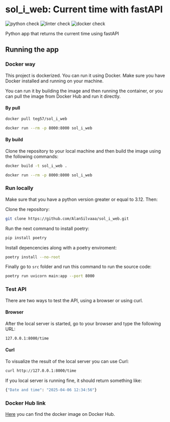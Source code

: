 # sol_i_web: Current time with fastAPI
![python check](https://github.com/AlanSilvaaa/sol_i_web/actions/workflows/pythons_tests.yml/badge.svg)
![linter check](https://github.com/AlanSilvaaa/sol_i_web/actions/workflows/linter.yml/badge.svg)
![docker check](https://github.com/AlanSilvaaa/sol_i_web/actions/workflows/docker_push.yml/badge.svg)

Python app that returns the current time using fastAPI

## Running the app

### Docker way
This project is dockerized. You can run it using Docker. Make sure you have Docker installed and running on your machine.

You can run it by building the image and then running the container, or you can pull the image from Docker Hub and run it directly.
#### By pull
```bash
docker pull teg57/sol_i_web
```

```bash
docker run --rm -p 8000:8000 sol_i_web
```
#### By build
Clone the repository to your local machine and then build the image using the following commands:  
```bash
docker build -t sol_i_web .
```

```bash
docker run --rm -p 8000:8000 sol_i_web
```

### Run locally
Make sure that you have a python version greater or equal to 3.12. Then:

Clone the repository:
```bash
git clone https://github.com/AlanSilvaaa/sol_i_web.git
```

Run the next command to install poetry:  
```bash
pip install poetry
```

Install depencencies along with a poetry enviroment:
```bash
poetry install --no-root
```

Finally go to `src` folder and run this command to run the source code:
```bash
poetry run uvicorn main:app --port 8000
```

### Test API
There are two ways to test the API, using a browser or using curl.
#### Browser
After the local server is started, go to your browser and type the following URL:
```bash
127.0.0.1:8000/time
```
#### Curl
To visualize the result of the local server you can use Curl:
```bash
curl http://127.0.0.1:8000/time
```
If you local server is running fine, it should return something like:
```bash
{"Date and time": "2025-04-06 12:34:56"}
```

### Docker Hub link
[Here](https://hub.docker.com/r/teg57/sol_i_web) you can find the docker image on Docker Hub.
